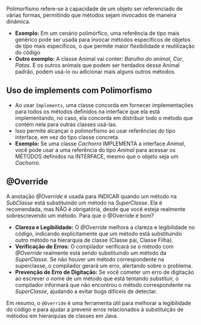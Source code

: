 Polimorfismo refere-se à capacidade de um objeto ser referenciado de várias formas, permitindo que métodos sejam invocados de maneira dinâmica.

- **Exemplo:** Em um cenário polimórfico, uma referência de tipo mais genérico pode ser usada para invocar métodos específicos de objetos de tipo mais específicos, o que permite maior flexibilidade e reutilização do código
- **Outro exemplo:** A classe Animal vai conter: *Barulho do animal*, *Cor*, *Patas*. E os outros animais que podem ser herdados desse Animal padrão, podem usá-lo ou adicionar mais alguns outros métodos.

## Uso de implements com Polimorfismo

- Ao usar `Implements`, uma classe concorda em fornecer implementações para todos os métodos definidos na interface que ela está implementando, no caso, ela concorda em distribuir todo o método que contém nela para outras classes usá-las.
- Isso permite alcançar o polimorfismo ao usar referências do tipo interface, em vez do tipo classe concreta.
- **Exemplo:** Se uma classe *Cachorro* IMPLEMENTA a interface *Animal*, você pode usar a uma referência do tipo *Animal* para acessar os MÉTODOS definidos na INTERFACE, mesmo que o objeto seja um *Cachorro*. 

## @Override

A anotação *@Override* é usada para INDICAR quando um método na *SubClasse* está substituindo um método na *SuperClasse*. Ela é recomendada, mas NÃO é obrigatória, desde que você esteja realmente sobrescrevendo um método. Para que o @Override é bom?

- **Clareza e Legibilidade:** O *@Override* melhora a clareza e legibilidade no código, indicando explicitamente que um método está substituindo outro método na hierarquia de classe (Classe pai, Classe Filha).
- **Verificação de Erros:** O compilador verificará se o método com *@Override* realmente está sendo substituindo um método da *SuperClasse*. Se não houver um método correspondente na superclasse, o compilador gerará um erro, alertando sobre o problema. 
- **Prevenção de Erro de Digitação:** Se você cometer um erro de digitação ao escrever o nome de um método que está tentando substituir, o compilador informará que não encontrou o método correspondente na *SuperClasse*, ajudando a evitar bugs difíceis de detectar.

Em resumo, o `@Override` é uma ferramenta útil para melhorar a legibilidade do código e para ajudar a prevenir erros relacionados à substituição de métodos em hierarquias de classes em Java.
